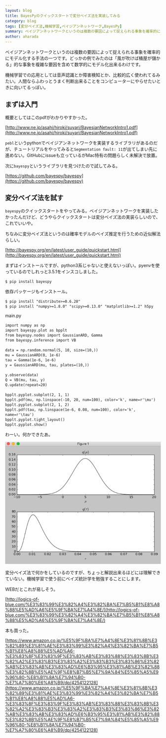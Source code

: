```yaml
---
layout: blog
title: BayesPyのクイックスタートで変分ベイズ法を実装してみる
category: blog
tags: [変分ベイズ法,機械学習,ベイジアンネットワーク,BayesPy]  
summary: ベイジアンネットワークというのは複数の要因によって捉えられる事象を確率的にモデル化する手法の一つです。
author: aharada
---
```


ベイジアンネットワークというのは複数の要因によって捉えられる事象を確率的にモデル化する手法の一つです。どっかの例でみたのは「風が吹けば桶屋が儲かる」的な事象を複雑な要因を含めて数学的にモデル化出来るわけです。

機械学習での応用としては音声認識とか障害検知とか、比較的広く使われてるみたい。人間ならふわっとうまく判断出来ることをコンピューターにやらせたいときに向いてるっぽい。

## まずは入門
概要としてはこのpdfがわかりやすかった。

[http://www.ne.jp/asahi/hiroki/suyari/BayesianNetworkIntro1.pdf](http://www.ne.jp/asahi/hiroki/suyari/BayesianNetworkIntro1.pdf)

`pebl`というpythonでベイジアンネットワークを実装するライブラリがあるのだが、チュートリアルをやってみると`Segmentation fault: 11`が出てしまい先に進めない。GitHubにissueも立っているがMac特有の問題らしく未解決で放置。

次に`bayespy`というライブラリを見つけたので試してみる。

[https://github.com/bayespy/bayespy](https://github.com/bayespy/bayespy)

## 変分ベイズ法を試す
`bayespy`のクイックスタートをやってみる。ベイジアンネットワークを実装したかったんだけど、どうやらクイックスタートは変分ベイズ法の実装らしいので、これでいいや。

ちなみに変分ベイズ法というのは確率モデルのベイズ推定を行うための近似解法らしい。

[http://bayespy.org/en/latest/user_guide/quickstart.html](http://bayespy.org/en/latest/user_guide/quickstart.html)

まずはインストールですが、python3系じゃないと使えないっぽい。pyenvを使っているのでしれっと3.5.1をインスコしました。

```
$ pip install bayespy
```

依存パッケージもインストール。

```
$ pip install "distribute>=0.6.28"
$ pip install "numpy>=1.8.0" "scipy>=0.13.0" "matplotlib>=1.2" h5py
```

main.py

```
import numpy as np
import bayespy.plot as bpplt
from bayespy.nodes import GaussianARD, Gamma
from bayespy.inference import VB

data = np.random.normal(5, 10, size=(10,))
mu = GaussianARD(0, 1e-6)
tau = Gamma(1e-6, 1e-6)
y = GaussianARD(mu, tau, plates=(10,))

y.observe(data)
Q = VB(mu, tau, y)
Q.update(repeat=20)

bpplt.pyplot.subplot(2, 1, 1)
bpplt.pdf(mu, np.linspace(-10, 20, num=100), color='k', name=r'\mu')
bpplt.pyplot.subplot(2, 1, 2)
bpplt.pdf(tau, np.linspace(1e-6, 0.08, num=100), color='k', name=r'\tau')
bpplt.pyplot.tight_layout()
bpplt.pyplot.show()
```

わーい。何かできたあ。

![](../images/blog/2016-07-03-bayespy-quick-start/graph.png)

変分ベイズ法で何かをしているのですが、ちょっと解説出来るほどには理解できていない。機械学習で使う前にベイズ統計学を勉強することにします。

WEBだとこれが易しそう。

[http://logics-of-blue.com/%E3%83%99%E3%82%A4%E3%82%BA%E7%B5%B1%E8%A8%88%E5%AD%A6%E5%9F%BA%E7%A4%8E/](http://logics-of-blue.com/%E3%83%99%E3%82%A4%E3%82%BA%E7%B5%B1%E8%A8%88%E5%AD%A6%E5%9F%BA%E7%A4%8E/)

本も買った。

[https://www.amazon.co.jp/%E5%9F%BA%E7%A4%8E%E3%81%8B%E3%82%89%E3%81%AE%E3%83%99%E3%82%A4%E3%82%BA%E7%B5%B1%E8%A8%88%E5%AD%A6-%E3%83%8F%E3%83%9F%E3%83%AB%E3%83%88%E3%83%8B%E3%82%A2%E3%83%B3%E3%83%A2%E3%83%B3%E3%83%86%E3%82%AB%E3%83%AB%E3%83%AD%E6%B3%95%E3%81%AB%E3%82%88%E3%82%8B%E5%AE%9F%E8%B7%B5%E7%9A%84%E5%85%A5%E9%96%80-%E8%B1%8A%E7%94%B0-%E7%A7%80%E6%A8%B9/dp/4254122128](https://www.amazon.co.jp/%E5%9F%BA%E7%A4%8E%E3%81%8B%E3%82%89%E3%81%AE%E3%83%99%E3%82%A4%E3%82%BA%E7%B5%B1%E8%A8%88%E5%AD%A6-%E3%83%8F%E3%83%9F%E3%83%AB%E3%83%88%E3%83%8B%E3%82%A2%E3%83%B3%E3%83%A2%E3%83%B3%E3%83%86%E3%82%AB%E3%83%AB%E3%83%AD%E6%B3%95%E3%81%AB%E3%82%88%E3%82%8B%E5%AE%9F%E8%B7%B5%E7%9A%84%E5%85%A5%E9%96%80-%E8%B1%8A%E7%94%B0-%E7%A7%80%E6%A8%B9/dp/4254122128)
